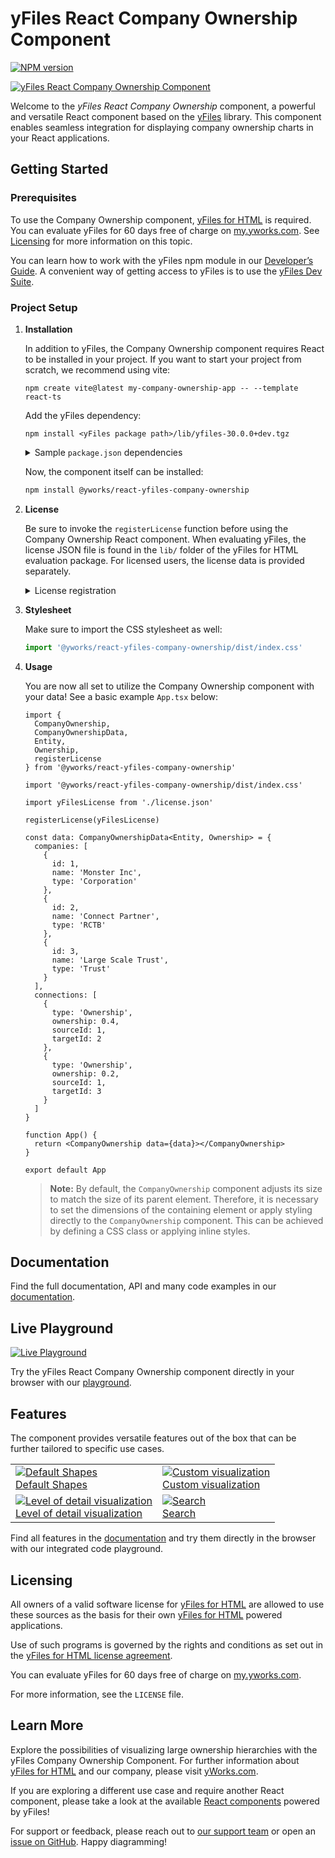 # yFiles React Company Ownership Component

[![NPM version](https://img.shields.io/npm/v/@yworks/react-yfiles-company-ownership?style=flat)](https://www.npmjs.org/package/@yworks/react-yfiles-company-ownership)

[![yFiles React Company Ownership Component](https://raw.githubusercontent.com/yWorks/react-yfiles-company-ownership/main/assets/react-company-ownership-hero.png)](https://docs.yworks.com/react-yfiles-company-ownership)

Welcome to the *yFiles React Company Ownership* component, a powerful and versatile React component based
on the [yFiles](https://www.yworks.com/yfiles-overview) library.  This component enables seamless integration
for displaying company ownership charts in your React applications.

## Getting Started

### Prerequisites

To use the Company Ownership component, [yFiles for HTML](https://www.yworks.com/products/yfiles-for-html) is required.
You can evaluate yFiles for 60 days free of charge on [my.yworks.com](https://my.yworks.com/signup?product=YFILES_HTML_EVAL).
See [Licensing](https://docs.yworks.com/react-yfiles-company-ownership/introduction/licensing) for more information on this topic.

You can learn how to work with the yFiles npm module in our [Developer’s Guide](https://docs.yworks.com/yfileshtml/#/dguide/yfiles_npm_module). A convenient way of getting access to yFiles is to use the [yFiles Dev Suite](https://www.npmjs.com/package/yfiles-dev-suite).


### Project Setup

1. **Installation**

   In addition to yFiles, the Company Ownership component requires React to be installed in your project.
   If you want to start your project from scratch, we recommend using vite:
   ```
   npm create vite@latest my-company-ownership-app -- --template react-ts
   ```

   Add the yFiles dependency:
   ```
   npm install <yFiles package path>/lib/yfiles-30.0.0+dev.tgz
   ```

   <details>

   <summary>Sample <code>package.json</code> dependencies</summary>
   The resulting package.json dependencies should resemble the following:

   ```json
      "dependencies": {
        "react": "^18.2.0",
        "react-dom": "^18.2.0",
        "@yfiles/yfiles": "./lib/yfiles-30.0.0.tgz"
     }
   ```
   </details>

   Now, the component itself can be installed:
   ```bash
   npm install @yworks/react-yfiles-company-ownership
   ```

2. **License**

   Be sure to invoke the `registerLicense` function before using the Company Ownership React component.
   When evaluating yFiles, the license JSON file is found in the `lib/` folder of the yFiles for HTML evaluation package.
   For licensed users, the license data is provided separately.

   <details>

   <summary>License registration</summary>

   Import or paste your license data and register the license, e.g. in `App.tsx`:   

   ```js
   import yFilesLicense from './license.json'

   registerLicense(yFilesLicense)
   ```
   </details>

3. **Stylesheet**

   Make sure to import the CSS stylesheet as well:

   ```js
   import '@yworks/react-yfiles-company-ownership/dist/index.css'
   ```

4. **Usage**

   You are now all set to utilize the Company Ownership component with your data!
   See a basic example `App.tsx` below:

   ```tsx
   import {
     CompanyOwnership,
     CompanyOwnershipData,
     Entity,
     Ownership,
     registerLicense
   } from '@yworks/react-yfiles-company-ownership'
   
   import '@yworks/react-yfiles-company-ownership/dist/index.css'
   
   import yFilesLicense from './license.json'
   
   registerLicense(yFilesLicense)
   
   const data: CompanyOwnershipData<Entity, Ownership> = {
     companies: [
       {
         id: 1,
         name: 'Monster Inc',
         type: 'Corporation'
       },
       {
         id: 2,
         name: 'Connect Partner',
         type: 'RCTB'
       },
       {
         id: 3,
         name: 'Large Scale Trust',
         type: 'Trust'
       }
     ],
     connections: [
       {
         type: 'Ownership',
         ownership: 0.4,
         sourceId: 1,
         targetId: 2
       },
       {
         type: 'Ownership',
         ownership: 0.2,
         sourceId: 1,
         targetId: 3
       }
     ]
   }
   
   function App() {
     return <CompanyOwnership data={data}></CompanyOwnership>
   }
   
   export default App

   ```

   > **Note:** By default, the `CompanyOwnership` component adjusts its size to match the size of its parent element. Therefore, it is necessary to set the dimensions of the containing element or apply styling directly to the `CompanyOwnership` component. This can be achieved by defining a CSS class or applying inline styles.

## Documentation

Find the full documentation, API and many code examples in our [documentation](https://docs.yworks.com/react-yfiles-company-ownership).

## Live Playground

[![Live Playground](https://raw.githubusercontent.com/yWorks/react-yfiles-company-ownership/main/assets/playground.png)](https://docs.yworks.com/react-yfiles-company-ownership/introduction/welcome)

Try the yFiles React Company Ownership component directly in your browser with our [playground](https://docs.yworks.com/react-yfiles-company-ownership/introduction/welcome).

## Features

The component provides versatile features out of the box that can be further tailored to specific use cases.

<table>
    <tr>
        <td>
            <a href="https://docs.yworks.com/react-yfiles-company-ownership/introduction/welcome"><img src="https://raw.githubusercontent.com/yWorks/react-yfiles-company-ownership/main/assets/default-shapes.png" title="Default Shapes" alt="Default Shapes"></a><br>
            <a href="https://docs.yworks.com/react-yfiles-company-ownership/introduction/welcome">Default Shapes</a>
        </td>
        <td>
            <a href="https://docs.yworks.com/react-yfiles-company-ownership/features/custom-items"><img src="https://raw.githubusercontent.com/yWorks/react-yfiles-company-ownership/main/assets/custom-visualization.png" title="Custom visualization" alt="Custom visualization"></a><br>
            <a href="https://docs.yworks.com/react-yfiles-company-ownership/features/custom-items">Custom visualization</a>
        </td>
    </tr>
    <tr>
        <td>
            <a href="https://docs.yworks.com/react-yfiles-company-ownership/introduction/welcome"><img src="https://raw.githubusercontent.com/yWorks/react-yfiles-company-ownership/main/assets/level-of-detail.png" title="Level of detail visualization" alt="Level of detail visualization"></a><br>
            <a href="https://docs.yworks.com/react-yfiles-company-ownership/introduction/welcome">Level of detail visualization</a>
        </td>
        <td>
            <a href="https://docs.yworks.com/react-yfiles-company-ownership/features/search"><img src="https://raw.githubusercontent.com/yWorks/react-yfiles-company-ownership/main/assets/search.png" title="Search" alt="Search"></a><br>
            <a href="https://docs.yworks.com/react-yfiles-company-ownership/features/search">Search</a>
        </td>
    </tr>
</table>

Find all features in the [documentation](https://docs.yworks.com/react-yfiles-company-ownership) and try them directly in the
browser with our integrated code playground.

## Licensing

All owners of a valid software license for [yFiles for HTML](https://www.yworks.com/products/yfiles-for-html)
are allowed to use these sources as the basis for their own [yFiles for HTML](https://www.yworks.com/products/yfiles-for-html)
powered applications.

Use of such programs is governed by the rights and conditions as set out in the
[yFiles for HTML license agreement](https://www.yworks.com/products/yfiles-for-html/sla).

You can evaluate yFiles for 60 days free of charge on [my.yworks.com](https://my.yworks.com/signup?product=YFILES_HTML_EVAL).

For more information, see the `LICENSE` file.

## Learn More

Explore the possibilities of visualizing large ownership hierarchies with the yFiles Company Ownership Component.
For further information about [yFiles for HTML](https://www.yworks.com/products/yfiles-for-html) and our company, please visit [yWorks.com](https://www.yworks.com).

If you are exploring a different use case and require another React component,
please take a look at the available [React components](https://www.yworks.com/yfiles-react-components) powered by yFiles!

For support or feedback, please reach out to [our support team](https://www.yworks.com/contact) or open an [issue on GitHub](https://github.com/yWorks/react-yfiles-company-ownership/issues). Happy diagramming!
